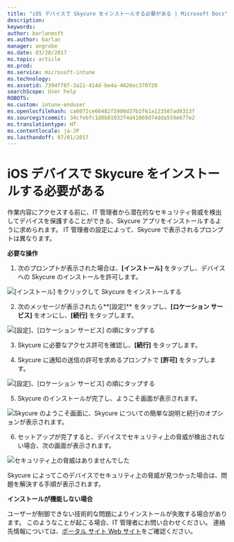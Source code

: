 ```yaml
---
title: "iOS デバイスで Skycure をインストールする必要がある | Microsoft Docs"
description: 
keywords: 
author: barlanmsft
ms.author: barlan
manager: angrobe
ms.date: 03/28/2017
ms.topic: article
ms.prod: 
ms.service: microsoft-intune
ms.technology: 
ms.assetid: 7394ff8f-3a21-414d-be4a-4626ec370720
searchScope: User help
ROBOTS: 
ms.custom: intune-enduser
ms.openlocfilehash: ca6072ce66482f5986d37b2f61a123587ad8313f
ms.sourcegitcommit: 34cfebfc1d8b81032f4d41869d74dda559e677e2
ms.translationtype: HT
ms.contentlocale: ja-JP
ms.lasthandoff: 07/01/2017
---
```

# <a name="you-need-to-install-skycure-on-your-ios-device"></a>iOS デバイスで Skycure をインストールする必要がある

作業内容にアクセスする前に、IT 管理者から潜在的なセキュリティ脅威を検出してデバイスを保護することができる、Skycure アプリをインストールするように求められます。 IT 管理者の設定によって、Skycure で表示されるプロンプトは異なります。

**必要な操作**

1.  次のプロンプトが表示された場合は、**[インストール]** をタップし、デバイスへの Skycure のインストールを許可します。

  ![[インストール] をクリックして Skycure をインストールする](./media/ios-mtd-install-app-request.png)

2. 次のメッセージが表示されたら**[設定]** をタップし、**[ロケーション サービス]** をオンにし、**[続行]** をタップします。

  ![[設定]、[ロケーション サービス] の順にタップする](./media/ios-skycure-allow-location-services.png)

3. Skycure に必要なアクセス許可を確認し、**[続行]** をタップします。

4. Skycure に通知の送信の許可を求めるプロンプトで **[許可]** をタップします。

  ![[設定]、[ロケーション サービス] の順にタップする](./media/ios-skycure-allow-notifications.png)

5. Skycure のインストールが完了し、ようこそ画面が表示されます。

  ![Skycure のようこそ画面に、Skycure についての簡単な説明と続行のオプションが表示されます。](./media/ios-skycure-welcome-screen.png)

6. セットアップが完了すると、デバイスでセキュリティ上の脅威が検出されない場合、次の画面が表示されます。

  ![セキュリティ上の脅威はありませんでした](./media/ios-skycure-no-threats-found.png)

Skycure によってこのデバイスでセキュリティ上の脅威が見つかった場合は、問題を解決する手順が表示されます。

**インストールが機能しない場合**

ユーザーが制御できない技術的な問題によりインストールが失敗する場合があります。 このようなことが起こる場合、IT 管理者にお問い合わせください。 連絡先情報については、[ポータル サイト Web サイト](http://portal.manage.microsoft.com)をご確認ください。
